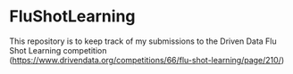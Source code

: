 # FluShotLearning
This repository is to keep track of my submissions to the Driven Data Flu Shot Learning competition (https://www.drivendata.org/competitions/66/flu-shot-learning/page/210/)
